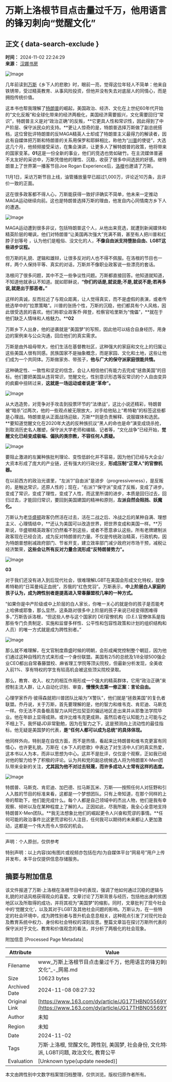 # 万斯上洛根节目点击量过千万，他用语言的锋刃刺向“觉醒文化”

## 正文 { data-search-exclude }


**时间：** 2024-11-02 22:24:29  
**来源：** [汉娜书房](https://www.163.com/dy/media/T1728632621800.html)

![Image](https://static.ws.126.net/163/f2e/dy_media/dy_media/static/images/ipLocation.f6d00eb.svg)

几年前读到[万斯](https://ent.163.com/keywords/4/0/4e0765af/1.html)《乡下人的悲歌》时，眼前一亮，觉得这位年轻人不简单：他来自铁锈带，受过精英教育、从事风险投资，但他并没有失去对底层人的同情心，而是拥抱传统价值。

这本书也帮我理解了[特朗普](https://ent.163.com/keywords/7/7/72796717666e/1.html)的崛起，美国政治、经济、文化在上世纪60年代开始的“文化反叛”和全球化带来的经济两极化，美国经济需要振兴，文化需要回归“常识”，特朗普主义是对“政治正确”的反叛，**它更具人性和常识性，因此得到了中产阶层、保守派民众的支持。**更让人惊奇的是，特朗普选择万斯做了副总统搭档，这位曾批评特朗普的反MAGA精英人士却成了特朗普主义最得力的解读者，因此有自媒体把万斯和特朗普的关系用保罗和耶稣相比，称他为“[川普](https://ent.163.com/keywords/5/d/5ddd666e/1.html)的使徒”，大选这几个月，他频频接受采访，在集会演讲，让更多人了解特朗普的政策，他将带来的国家变革。**01**这是一份全新的事业，他们的竞选也势如破竹。在主流媒体普遍不太友好的采访中，万斯凭借他的理性、沉稳，收获了很多中间选民的好感。继特朗普上了世界第一播客节目Joe Rogan Experience后，[洛根](https://ent.163.com/keywords/6/1/6d1b6839/1.html)也邀请了万斯。

11月1日，采访万斯节目上线，油管播放量早已超过1,000万，评论近10万条，且评价一致的正面。

这在很多政客都不得人心，万斯能获得一致好评确实不简单，他未来一定推动MAGA运动继续向前。这也是特朗普选择万斯的理由，他发自内心同情南方乡下人的遭遇。

![Image](https://nimg.ws.126.net/?url=http%3A%2F%2Fdingyue.ws.126.net%2F2024%2F1102%2Fca63ed45j00smbu4a000vd000iw00btm.jpg&thumbnail=660x2147483647&quality=80&type=jpg)

MAGA运动遭到很多非议，包括特朗普这个人，从他出来竞选，就遭到新闻媒体和精英阶层的嘲讽，他们对特朗普“让美国再次强大”充满不屑，甚至有人把川普和红脖子划等号 ，认为他们是粗俗、没文化的人，**不像自由派支持堕胎自由、LGBT这些进步议程。**

但万斯的礼貌、逻辑和雄辩，让很多反对的人也不得不佩服。在洛根的节目也一样，两个人保持平等、真实的对话，万斯并不像职业政客说一些漂亮的套话。

洛根问了很多问题，其中不乏一些争议性问题。万斯都直接回答。他知道就知道，不知道他就承认不知道。就如耶稣说，**“你们的话是,就说是;不是,就说不是;若再多说,就是出于那恶者。”**

这样的真诚，反而拉近了与观众距离，让人觉得真实，而不是虚假的表演，或者传统选举中的“拉票策略”。川普的张扬个性，万斯的沉稳，他们都具有个人风格，因此很受选民的喜欢。他们称职业政客乔·拜登，检察官哈里斯为“傀儡”，**就在于他们缺乏人情味和人格魅力。****02**

万斯乡下人出身，他的逆袭就是“美国梦”的写照，因此他可以结合自身经历，用身边的案例来与公众沟通，回应他们的真实需求。

万斯是由外祖母带大，他们生活在基督教社区，这种强大的家庭和文化上的归属让这些美国人很有同感。民族国家不是抽象概念，而是家园、文化和土地，这些让他们成为一个共同体。万斯做家务、带孩子，**他与广大的保守派家庭很能共情。**

这种确定性、一致性和坚定的信念，会让人相信他们有能力去完成“拯救美国”的目标。他们要把美国从违背常识，觉醒文化，性别意识形态等反常识的个人自由变异的疯癫中扭转过来，**这就是一场运动或者说是“革命”。**

![Image](https://nimg.ws.126.net/?url=http%3A%2F%2Fdingyue.ws.126.net%2F2024%2F1102%2F796da3e4j00smbu4a005jd000u001kdm.jpg&thumbnail=660x2147483647&quality=80&type=jpg)

从大选造势，对竞争对手攻击到投票环节的“法律战”，这比小说还精彩，特朗普被“暗杀”过两次，他的一些观点被无限放大，对手给他贴上“希特勒”的标签这些都是心理战。特朗普是从正面战场迎敌，万斯**则是负责解释、说服媒体和选民。**要知道觉醒文化在2020年大选的反种族抗议“黑人的命也是命”演变成烧杀抢，到取消历史名人雕塑，保守派大学老师和编辑、记者等，“文化战争”已经开始，**觉醒文化已经变成极端、偏执的类宗教，不容任何人质疑。**

![Image](https://nimg.ws.126.net/?url=http%3A%2F%2Fdingyue.ws.126.net%2F2024%2F1102%2F87751ccfj00smbu49000md000h600aim.jpg&thumbnail=660x2147483647&quality=80&type=jpg)

要阻止激进的左翼种族批判理论、变性低龄化并不容易，因为他们已经与大企业/大资本形成了庞大的产业链，还有强大的行政分支，**形成压制“正常人”的官僚机器。**

在以前西方的政治光谱里，“左派”/“自由派”是进步（progressiveness），是反叛的，是触达常识，还原人性的；现在，“右派”/“保守派”变成了反叛，变成了进步。变成了常识，变成了理性，变成了人性，而这里所谓的进步，本质是回归过去，回归过去，才能回归常识，要回到美国建国的精神和原则，**左派自然会阻挡、妖魔化。**

万斯认为老[华盛顿](https://ent.163.com/keywords/5/4/534e76db987f/1.html)政客仍然活在过去，活在二战之后、冷战之后的某种自满、理想主义、心理情结中，**还认为美国可以改造世界，把世界变成和美国一样。**万斯说，华盛顿精英政客们仍然看不到这些，或者不愿意承认这些。所有老牌建制派政客现在已经合流，成为反对特朗普的力量。不仅是传统政治精英，行政机构，因为特朗普想削减政府部门、节省开支，建立效率部门减少政府对市场干预，减税让经济繁荣，**这些会让所有反对力量合流形成“反特朗普势力”。**

![Image](https://nimg.ws.126.net/?url=http%3A%2F%2Fdingyue.ws.126.net%2F2024%2F1102%2Ffa1dd814j00smbu4a003vd000u001hom.jpg&thumbnail=660x2147483647&quality=80&type=jpg)

**03**

对于我们还没有进入到后现代社会，很难理解LGBT在美国会形成文化特权，就像希特勒的“日耳曼纯正血统”，苏俄的“红色党羽”。万斯表示，**中上阶层白人家庭的孩子认为，成为跨性别者是提高进入常春藤盟校几率的一种方式。**

“如果你是中产阶级或中上阶层的白人家长，你唯一关心的就是你的孩子是否能考上哈佛或耶鲁，那么显然，这条路对很多中上阶层的孩子来说已经变得困难得多，”万斯告诉洛根，“但这些人参与这个国家的 DEI官僚机构（D.E.I.官僚体系是指那些专门负责制定、实施和监督多样性、公平性和包容性政策和计划的组织结构和人员）的唯一方式就是成为跨性别者。”

![Image](https://nimg.ws.126.net/?url=http%3A%2F%2Fdingyue.ws.126.net%2F2024%2F1102%2Fc3e36cbaj00smbu4b0035d000q000zkm.jpg&thumbnail=660x2147483647&quality=80&type=jpg)

那么就不难理解，在文官制度鼎盛时候的明朝，会形成阉党控制整个朝廷，因为他们通过这种自残的方式来形成一个身份联盟。美国有2/5的总统及1/8全球500强企业CEO都出自常春藤盟校、麻省理工学院等顶尖院校，但最新分析发现，全美收入前1%、享有特权的学生有较高机会被这些顶尖院校录取。

那么，教育、收入、权力的相互作用形成一个强大的精英群体，它用“政治正确”来控制主流人群，让人自动化识别、审查，**慢慢失去第一修正案：言论自由。**

心理学家乔丹·彼得森就把川普团队比喻为“X警队”，他们就是“拯救美国”的复仇者联盟。乔丹说，关于万斯，首先要理解的是，他的智力和维韦克、肯尼迪、马斯克一样。你无法不具备极高智力从阿巴拉契亚的偏远地区走出来并从耶鲁法学院毕业。他在年龄上显得成熟，或许比维韦克更成熟，虽然后者在认知能力上可能与之不相上下。我怀疑JD非常勤勉，因为在智力之下，这是预测向上流动性的最佳指标。他无疑是美国梦的代表，**是“任何人都可以成为总统”的具体体现。**

他同样外向，特别是在自信方面，而不是热情，看起来比特朗普和维韦克更富有同情心，也许更礼貌。万斯在《乡下人的悲歌》中表达了对生活中人们的真实热爱，这本书以人为本，而非以思想为中心。这并不是批评，仅仅是个观察，正如我已经对他的智力给予了积极的评论。认为共和党的副总统候选人将为特朗普X-Men团队带来全新的关注，**尤其因为他不对过去轻蔑，而许多成功人士常有这样的态度。**

![Image](https://nimg.ws.126.net/?url=http%3A%2F%2Fdingyue.ws.126.net%2F2024%2F1102%2Fe6952dc2j00smbu49002rd000qe00dhm.jpg&thumbnail=660x2147483647&quality=80&type=jpg)

特朗普、马斯克、肯尼迪、加巴德、拉马斯瓦米、万斯——按照任何人对狂野和引人入胜的节目的标准来看，这都是一个梦想团队。只有上帝知道，在那个同样的上帝的帮助下，他们能完成什么。每个人都是自己领域中的杰出人物，他们是我有幸观察、倾听以及在某种程度上了解的人。正因如此，尽我所能，我全心全意地支持特朗普X-Men团队。**我无法想象比他们的崛起更令人兴奋和荒谬的事情。**任何可能的政治事件比这更荒谬和引人注目，任何我可以期待的未来都让人更加激动，这都是一个伟大而令人惊叹的机会。

---

声明：个人原创，仅供参考

特别声明：以上内容(如有图片或视频亦包括在内)为自媒体平台“网易号”用户上传并发布，本平台仅提供信息存储服务。

## 摘要与附加信息

<!-- tcd_abstract -->
该文件报道了万斯·上洛根在洛根节目中的表现，强调了他如何通过沉稳的逻辑与礼貌的对话风格获得观众的喜爱。文章讨论了万斯背景与经历，包括他出身的贫困地区以及所取得的成功，并将其视为“美国梦”的缩影。同时，文章批判了现今社会中的‘觉醒文化’，以及其对于LGBT及其他社会问题的影响。万斯认为，在一些特定的社会环境中，成为跨性别者与晋升机会息息相关，这种观点引发了对现代社会及教育系统中权力、身份和社会特权的深刻反思。整篇文章旨在探讨万斯所代表的保守派对于文化、教育和价值观念的看法，并分析了两极化的社会现象。
<!-- tcd_abstract_end -->

附加信息 [Processed Page Metadata]

| Attribute       | Value                                  |
|-----------------|----------------------------------------|
| Filename        | www_万斯上洛根节目点击量过千万，他用语言的锋刃刺向“觉醒文化”_-_网易.md                             |
| Size            | 10623 bytes                           |
| Archived Date   | 2024-11-08 08:27:32                             |
| Original Link   | [https://www.163.com/dy/article/JG17THBN05569YL6.html](https://www.163.com/dy/article/JG17THBN05569YL6.html)                       |
| Author          | 未知                               |
| Region          | 未知                               |
| Date            | 2024-11-02                                 |
| Tags            | 万斯·上洛根, 觉醒文化, 跨性别, 美国梦, 社会身份, 文化特权, 保守派, LGBT问题, 政治文化, 教育公平                                 |
| Evaluation            | [Unknown type(update needed)]                                 |
<!-- tcd_table_end -->

本文由跨性别中文数字档案馆归档整理，仅供浏览。版权归原作者所有。
